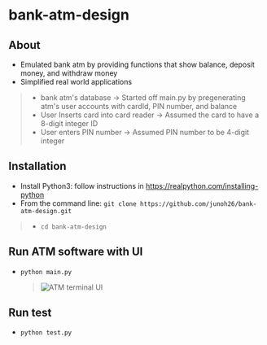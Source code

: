 # bank-atm-design

## About

* Emulated bank atm by providing functions that show balance, deposit money, and withdraw money 
* Simplified real world applications
>   * bank atm's database -> Started off main.py by pregenerating atm's user accounts with cardId, PIN number, and balance
>   * User Inserts card into card reader -> Assumed the card to have a 8-digit integer ID
>   * User enters PIN number -> Assumed PIN number to be 4-digit integer

## Installation
* Install Python3: follow instructions in <https://realpython.com/installing-python>
* From the command line: `git clone https://github.com/junoh26/bank-atm-design.git`
>   * `cd bank-atm-design`

## Run ATM software with UI
* `python main.py`
  > ![ATM terminal UI](./Desktop/atmUI.png)

## Run test
* `python test.py`


